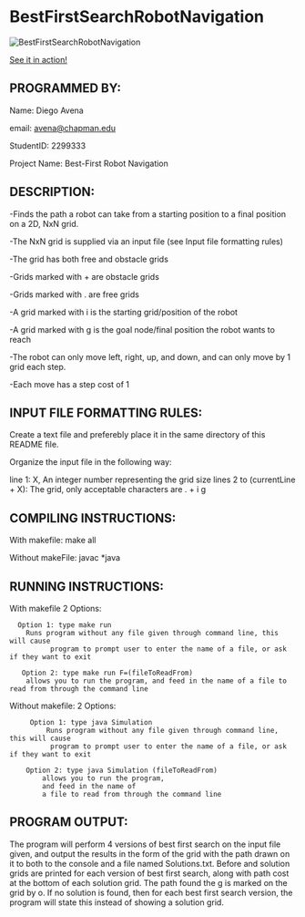 # BestFirstSearchRobotNavigation

![BestFirstSearchRobotNavigation](https://user-images.githubusercontent.com/43594702/119722753-8042ed00-be21-11eb-8e64-a2154bc78b11.png)

[See it in action!](https://www.youtube.com/watch?v=ivEWDpP1VRE)

## PROGRAMMED BY:
  Name: Diego Avena
  
  email: avena@chapman.edu
  
  StudentID: 2299333
  
  Project Name: Best-First Robot Navigation
  
## DESCRIPTION:

-Finds the path a robot can take from a starting position to a final position on a 2D, NxN grid.

-The NxN grid is supplied via an input file (see Input file formatting rules)

-The grid has both free and obstacle grids

-Grids marked with + are obstacle grids

-Grids marked with . are free grids

-A grid marked with i is the starting grid/position of the robot

-A grid marked with g is the goal node/final position the robot wants to reach

-The robot can only move left, right, up, and down, and can only move by 1 grid each step.

-Each move has a step cost of 1

## INPUT FILE FORMATTING RULES:

Create a text file and preferebly place it in the same
directory of this README file.

Organize the input file in the following way:

line 1: X, An integer number representing the grid size
lines 2 to (currentLine + X): The grid, only acceptable characters are . + i g

## COMPILING INSTRUCTIONS:

With makefile:
  make all

 Without makeFile:
  javac *java

## RUNNING INSTRUCTIONS:

  With makefile
    2 Options:

      Option 1: type make run
        Runs program without any file given through command line, this will cause
              program to prompt user to enter the name of a file, or ask if they want to exit

       Option 2: type make run F=(fileToReadFrom)
        allows you to run the program, and feed in the name of a file to read from through the command line

   Without makefile:
      2 Options:

         Option 1: type java Simulation
             Runs program without any file given through command line, this will cause
              program to prompt user to enter the name of a file, or ask if they want to exit

        Option 2: type java Simulation (fileToReadFrom)
            allows you to run the program,
            and feed in the name of
            a file to read from through the command line

## PROGRAM OUTPUT:
  The program will perform 4 versions of best first search on the
  input file given, and output the results in the form of the grid with
  the path drawn on it to both to the console and a
  file named Solutions.txt. Before and solution grids are printed for each
  version of best first search, along with path cost at the bottom of each solution
  grid. The path found the g is marked on the grid by o. If no solution is found, then for
  each best first search version, the program will state this instead of showing a solution
  grid.

